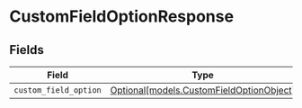 # CustomFieldOptionResponse


## Fields

| Field                                                                            | Type                                                                             | Required                                                                         | Description                                                                      |
| -------------------------------------------------------------------------------- | -------------------------------------------------------------------------------- | -------------------------------------------------------------------------------- | -------------------------------------------------------------------------------- |
| `custom_field_option`                                                            | [Optional[models.CustomFieldOptionObject]](../models/customfieldoptionobject.md) | :heavy_minus_sign:                                                               | N/A                                                                              |